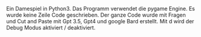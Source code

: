 Ein Damespiel in Python3.
Das Programm verwendet die pygame Engine.
Es wurde keine Zeile Code geschrieben.
Der ganze Code wurde mit Fragen und Cut and Paste mit Gpt 3.5, Gpt4 und google Bard erstellt.
Mit d wird der Debug Modus aktiviert / deaktiviert. 
